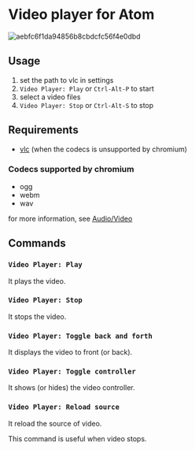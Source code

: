 # Video player for Atom

![aebfc6f1da94856b8cbdcfc56f4e0dbd](https://cloud.githubusercontent.com/assets/177858/3700235/a8a91544-13dd-11e4-98f9-7c8448cc2041.gif)

## Usage

1. set the path to vlc in settings
2. `Video Player: Play` or `Ctrl-Alt-P` to start
3. select a video files
4. `Video Player: Stop` or `Ctrl-Alt-S` to stop

## Requirements

- [vlc](http://www.videolan.org/vlc/) (when the codecs is unsupported by chromium)

### Codecs supported by chromium

- ogg
- webm
- wav

for more information, see [Audio/Video](http://www.chromium.org/audio-video)

## Commands

### `Video Player: Play`

It plays the video.

### `Video Player: Stop`

It stops the video.

### `Video Player: Toggle back and forth`

It displays the video to front (or back).

### `Video Player: Toggle controller`

It shows (or hides) the video controller.

### `Video Player: Reload source`

It reload the source of video.

This command is useful when video stops.

